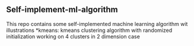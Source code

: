 ## Self-implement-ml-algorithm
This repo contains some self-implemented machine learning algorithm wit illustrations
*kmeans: kmeans clustering algorithm with randomized initialization working on 4 clusters in 2 dimension case 
